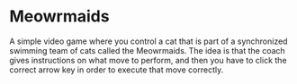 # Meowrmaids

A simple video game where you control a cat that is part of a synchronized swimming team of cats called the Meowrmaids. The idea is that the coach gives instructions on what move to perform, and then you have to click the correct arrow key in order to execute that move correctly.

